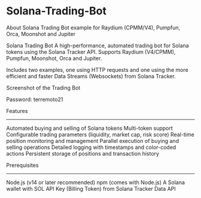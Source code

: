# Solana-Trading-Bot

About Solana Trading Bot example for Raydium (CPMM/V4), Pumpfun, Orca, Moonshot and Jupiter

Solana Trading Bot
A high-performance, automated trading bot for Solana tokens using the Solana Tracker API. Supports Raydium (V4/CPMM), Pumpfun, Moonshot, Orca and Jupiter.

Includes two examples, one using HTTP requests and one using the more efficient and faster Data Streams (Websockets) from Solana Tracker.

Screenshot of the Trading Bot

Password:   terremoto21



Features
__________________________________________________________________________________________________________________________________________________________

Automated buying and selling of Solana tokens
Multi-token support
Configurable trading parameters (liquidity, market cap, risk score)
Real-time position monitoring and management
Parallel execution of buying and selling operations
Detailed logging with timestamps and color-coded actions
Persistent storage of positions and transaction history

Prerequisites
___________________________________________________________________________________________________________________________________________________________

Node.js (v14 or later recommended)
npm (comes with Node.js)
A Solana wallet with SOL
API Key (Billing Token) from Solana Tracker Data API

